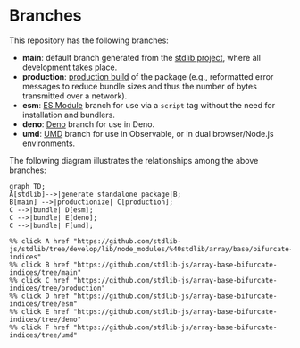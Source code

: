 <!--

@license Apache-2.0

Copyright (c) 2022 The Stdlib Authors.

Licensed under the Apache License, Version 2.0 (the "License");
you may not use this file except in compliance with the License.
You may obtain a copy of the License at

    http://www.apache.org/licenses/LICENSE-2.0

Unless required by applicable law or agreed to in writing, software
distributed under the License is distributed on an "AS IS" BASIS,
WITHOUT WARRANTIES OR CONDITIONS OF ANY KIND, either express or implied.
See the License for the specific language governing permissions and
limitations under the License.

-->

# Branches

This repository has the following branches:

-   **main**: default branch generated from the [stdlib project][stdlib-url], where all development takes place.
-   **production**: [production build][production-url] of the package (e.g., reformatted error messages to reduce bundle sizes and thus the number of bytes transmitted over a network).
-   **esm**: [ES Module][esm-url] branch for use via a `script` tag without the need for installation and bundlers.
-   **deno**: [Deno][deno-url] branch for use in Deno.
-   **umd**: [UMD][umd-url] branch for use in Observable, or in dual browser/Node.js environments.

The following diagram illustrates the relationships among the above branches:

```mermaid
graph TD;
A[stdlib]-->|generate standalone package|B;
B[main] -->|productionize| C[production];
C -->|bundle| D[esm];
C -->|bundle| E[deno];
C -->|bundle| F[umd];

%% click A href "https://github.com/stdlib-js/stdlib/tree/develop/lib/node_modules/%40stdlib/array/base/bifurcate-indices"
%% click B href "https://github.com/stdlib-js/array-base-bifurcate-indices/tree/main"
%% click C href "https://github.com/stdlib-js/array-base-bifurcate-indices/tree/production"
%% click D href "https://github.com/stdlib-js/array-base-bifurcate-indices/tree/esm"
%% click E href "https://github.com/stdlib-js/array-base-bifurcate-indices/tree/deno"
%% click F href "https://github.com/stdlib-js/array-base-bifurcate-indices/tree/umd"
```

[stdlib-url]: https://github.com/stdlib-js/stdlib/tree/develop/lib/node_modules/%40stdlib/array/base/bifurcate-indices
[production-url]: https://github.com/stdlib-js/array-base-bifurcate-indices/tree/production
[deno-url]: https://github.com/stdlib-js/array-base-bifurcate-indices/tree/deno
[umd-url]: https://github.com/stdlib-js/array-base-bifurcate-indices/tree/umd
[esm-url]: https://github.com/stdlib-js/array-base-bifurcate-indices/tree/esm